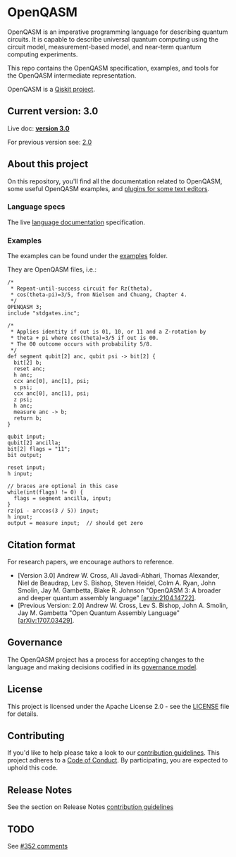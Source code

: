 # OpenQASM


OpenQASM is an imperative programming language for describing quantum circuits. It is capable to
describe universal quantum computing using the circuit model, measurement-based model,
and near-term quantum computing experiments.

This repo contains the OpenQASM specification, examples, and tools for the OpenQASM intermediate representation.

OpenQASM is a [Qiskit project](https://qiskit.org).

## Current version: **3.0**

Live doc: [**version 3.0**](https://openqasm.github.io/)

For previous version see: [2.0](https://github.com/openqasm/openqasm/tree/OpenQASM2.x)

## About this project

On this repository, you'll find all the documentation related to OpenQASM, some useful OpenQASM examples, and [plugins for some text editors](#plugins).

### Language specs

The live [language documentation](https://openqasm.github.io/) specification.

### Examples

The examples can be found under the [examples](examples) folder.

They are OpenQASM files, i.e.:

```text
/*
 * Repeat-until-success circuit for Rz(theta),
 * cos(theta-pi)=3/5, from Nielsen and Chuang, Chapter 4.
 */
OPENQASM 3;
include "stdgates.inc";

/*
 * Applies identity if out is 01, 10, or 11 and a Z-rotation by
 * theta + pi where cos(theta)=3/5 if out is 00.
 * The 00 outcome occurs with probability 5/8.
 */
def segment qubit[2] anc, qubit psi -> bit[2] {
  bit[2] b;
  reset anc;
  h anc;
  ccx anc[0], anc[1], psi;
  s psi;
  ccx anc[0], anc[1], psi;
  z psi;
  h anc;
  measure anc -> b;
  return b;
}

qubit input;
qubit[2] ancilla;
bit[2] flags = "11";
bit output;

reset input;
h input;

// braces are optional in this case
while(int(flags) != 0) {
  flags = segment ancilla, input;
}
rz(pi - arccos(3 / 5)) input;
h input;
output = measure input;  // should get zero
```

## Citation format

For research papers, we encourage authors to reference.

- [Version 3.0] Andrew W. Cross, Ali Javadi-Abhari, Thomas Alexander, Niel de Beaudrap, Lev S. Bishop, Steven Heidel, Colm A. Ryan, John Smolin, Jay M. Gambetta, Blake R. Johnson "OpenQASM 3: A broader and deeper quantum assembly language" [[arxiv:2104.14722]](https://arxiv.org/abs/2104.14722).
- [Previous Version: 2.0] Andrew W. Cross, Lev S. Bishop, John A. Smolin, Jay M. Gambetta "Open Quantum Assembly Language" [[arXiv:1707.03429]](https://arxiv.org/abs/1707.03429).

## Governance

The OpenQASM project has a process for accepting changes to the language and making decisions codified in its [governance model](governance.md).


## License

This project is licensed under the Apache License 2.0 - see the [LICENSE](./LICENSE) file for details.


## Contributing

If you'd like to help please take a look to our [contribution guidelines](CONTRIBUTING.md). This project adheres to a [Code of Conduct](./CODE_OF_CONDUCT.md). By participating, you are expected to uphold this code.

## Release Notes

See the section on Release Notes [contribution guidelines](CONTRIBUTIING.md#release-notes)

## TODO

See [#352 comments](https://github.com/openqasm/openqasm/pull/352#issuecomment-1179209502)